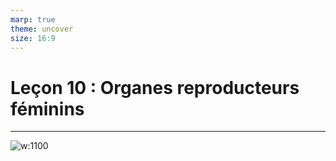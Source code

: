 ```yaml
---
marp: true
theme: uncover
size: 16:9
---
```

<!-- paginate: true -->


# Leçon 10 : Organes reproducteurs féminins


---

![w:1100](https://i.ytimg.com/vi/SrdqEffE1Q0/maxresdefault.jpg)

